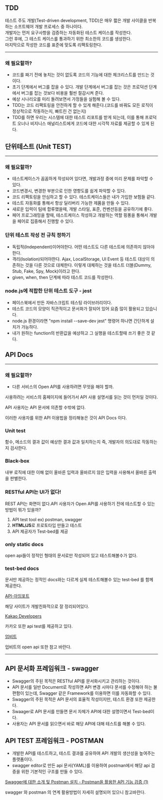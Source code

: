 ## TDD

테스트 주도 개발(Test-driven development, TDD)은 매우 짧은 개발 사이클을 반복하는 소프트웨어 개발 프로세스 중 하나이다.  
개발자는 먼저 요구사항을 검증하는 자동화된 테스트 케이스를 작성한다.  
그런 후에, 그 테스트 케이스를 통과하기 위한 최소한의 코드를 생성한다.  
마지막으로 작성한 코드를 표준에 맞도록 리팩토링한다.  

---

### 왜 필요할까?

- 코드를 짜기 전에 놓치는 것이 없도록 코드의 기능에 대한 체크리스트를 만드는 것이다.
- 초기 단계에서 버그를 잡을 수 있다. 개발 단계에서 버그를 잡는 것은 프로덕션 단계에서 버그를 잡는 것보다 비용을 훨씬 절감시켜 준다.
- 예상 시나리오를 미리 돌려보면서 가정들을 실험해 볼 수 있다.
- TDD는 코드 리팩토링을 안전하게 할 수 있게 해준다.(코드를 바꿔도 모든 로직이 정상적으로 작동하는지, 빠트린 건 없는지)
- TDD를 하면 우리는 시스템에 대한 테스트 리포트를 받게 되는데, 이를 통해 프로덕트 오너나 비지니스 애널리스트에게 코드에 대한 시각적 자료를 제공할 수 있게 된다.

## 단위테스트 (Unit TEST)

---

### 왜 필요할까?

- 테스트케이스가 꼼꼼하게 작성되어 있다면, 개발과정 중에 미리 문제를 파악할 수 있다.
- 코드변경시, 변경한 부분으로 인한 영향도를 쉽게 파악할 수 있다.
- 코드 리팩토링을 안심하고 할 수 있다. 테스트케이스들은 내가 가입한 보험들 같다.
- 테스트 자동화를 통해서 항상 딜리버리 가능한 제품을 만들 수 있다.
- 새로운 입력이 팀에 합류했을때, 개발 스타일, 표준, 컨벤션등을 공유하기에 좋다.
- 페어 프로그래밍을 할때, 테스트케이스 작성하고 개발하는 역할 핑퐁을 통해서 개발을 페어로 집중해서 진행할 수 있다.

### 단위 테스트 작성 전 규칙 정하기

- 독립적(Independent)이어야한다. 어떤 테스트도 다른 테스트에 의존하지 않아야한다.
- 격리(Isolation)되어야한다. Ajax, LocalStorage, UI Event 등 테스트 대상이 의존하는 것을 다른 것으로 대체한다. 이렇게 대체하는 것을 테스트 더블(Dummy, Stub, Fake, Spy, Mock)이라고 한다.
- given, when, then 단계에 따라 테스트 코드를 작성한다.

### node.js에 적합한 단위 테스트 도구 - jest

- 페이스북에서 만든 자바스크립트 테스팅 라이브러리이다.
- 테스트 코드의 모양이 직관적이고 문서화가 잘되어 있어 요즘 많이 활용되고 있습니다.
- node.js 환경이라면  "npm install --save-dev jest" 명령어 하나면 간단하게 설치가 가능하다.
- 내가 원하는 function의 반환값을 예상하고 그 실행을 테스트할때 쓰기 좋은 것 같다.

## API Docs

---

### 왜 필요할까?

- 다른 서비스의 Open API를 사용하려면 무엇을 해야 할까.

사용하려는 서비스의 홈페이지에 들어가서 API 사용 설명서를 읽는 것이 먼저일 것이다.

API 사용자는 API 문서에 의존할 수밖에 없다.

이러한 사용자를 위한 API 이용법을 정리해놓은 것이 API Docs 이다.

### Unit test

함수, 메소드의 결과 값이 예상한 결과 값과 일치하는지 즉, 개발자의 의도대로 작동하는지 검사한다.

### Black-box

내부 로직에 대한 이해 없이 올바른 입력과 올바르지 않은 입력을 사용해서 올바른 출력을 판별한다.

### RESTful API는 UI가 없다!

REST API는 화면이 없다.API 사용자가 Open API를 사용하기 전에 테스트할 수 있는 방법이 뭐가 있을까?

1. API test tool ex) postman, swagger
2. **HTML/JS**로 프로토타입 만들고 테스트
3. API 제공자가 Test-bed를 제공

### only static docs

open api들이 정적인 형태의 문서로만 작성되어 있고 테스트해볼수가 없다.

### test-bed docs

문서만 제공하는 정적인 docs와는 다르게 실제 테스트해볼수 있는 test-bed 를 함께 제공한다.

[API-아임포트](https://api.iamport.kr/)

해당 사이트가 개발친화적으로 잘 정리되어있다.

[Kakao Developers](https://developers.kakao.com/docs/latest/ko/kakaologin/rest-api)

카카오 또한 api test를 제공하고 있다.

[업비트](https://upbit.com/service_center/open_api_guide?__cf_chl_jschl_tk__=f3e4129ce29acaa077a0c20cbc074caf482c9171-1602496783-0-AXhNlxsUx8YZobKVOREfyyzPdFWKnoEJgXwpCsKbRlUE1_vCg_e2fZKA3C-jdvdKNGRvK7wPsJ8BkuYAHN_PGM5MbjVlE_v9KXSrxbk9prIKnRPK2tHESqxGbtxPqp1e5qt-2F7in__yx_amBaBtERpMCp5Rz2c__xUnjJ-Ut7dIoDba2Jm7QgxfcOs4YfiN47Op2dmobAJ_SXieWY0cJzGqLjAOBGBSFafM7-JtR2Pkeu5H8-WZHa_XbqVEy98a7PcBidT0E8SxqBy1h-3LD8ILMq4le_fCNlzDzytM432swOSAahVoE0cUWTEASOi_vQ)

업비트의 open api 또한 참고 바란다.

---

## API 문서화 프레임워크 - swagger

- Swagger의 주된 목적은 RESTful API를 문서화시키고 관리하는 것이다.
- API 문서를 일반 Document로 작성하면 API 변경 시마다 문서를 수정해야 하는 불편함이 있는데, Swagger 같은 Framework를 이용하면 이를 자동화할 수 있다.
- Swagger의 주된 목적은 API 문서의 효율적 작성이지만, 테스트 환경 또한 제공한다.
- Swaager로 API 문서를 만들면 문서 자체가 API에 대한 설명이면서 Test-bed이다.
- 사용자는 API 문서를 읽으면서 바로 해당 API에 대해 테스트를 해볼 수 있다.

## API TEST 프레임워크 - POSTMAN

- 개발한 API를 테스트하고, 테스트 결과를 공유하여 API 개발의 생산성을 높여주는 플랫폼이다.
- swagger editor로 만든 api 문서(YAML)를 이용하여 postman에서 해당 api 검증을 위한 기본적인 구조를 만들 수 있다.

[Swagger에 대한 소개 및 Postman 설치 - Postman을 활용한 API 기능 검증 (1)](https://blog.naver.com/PostView.nhn?blogId=wisestone2007&logNo=221383832858&categoryNo=29&parentCategoryNo=0&viewDate=&currentPage=1&postListTopCurrentPage=1&from=search&userTopListOpen=true&userTopListCount=5&userTopListManageOpen=false&userTopListCurrentPage=1)

swagger 와 postman 의 연계 활용방법이 자세히 설명되어 있으니 참고바란다.

